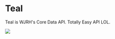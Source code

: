 Teal
====
Teal is WJRH's Core Data API.
Totally Easy API LOL.

![](http://www.color-hex.com/palettes/309.png)
